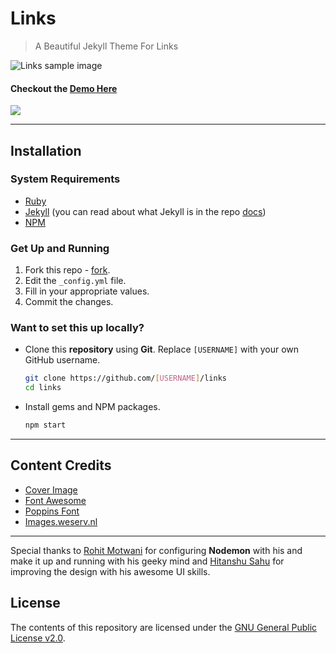 # Links
> A Beautiful Jekyll Theme For Links

![Links sample image](/assets/images/links.jpg "Sample image")

#### Checkout the [Demo Here](https://harsh98trivedi.github.io/links)

<a href="https://vimeo.com/587253271">
  <img src="https://i.imgur.com/s7vdI7T.png"/>
</a>

---

## Installation 

### System Requirements

- [Ruby](https://www.ruby-lang.org/en/)
- [Jekyll](https://jekyllrb.com/) (you can read about what Jekyll is in the repo [docs](https://github.com/jekyll/jekyll#jekyll))
- [NPM](https://npmjs.com/)

### Get Up and Running

1. Fork this repo - [fork](https://github.com/harsh98trivedi/links/fork).
1. Edit the `_config.yml` file.
1. Fill in your appropriate values.
1. Commit the changes.

### Want to set this up **locally**?

- Clone this **repository** using **Git**. Replace `[USERNAME]` with your own GitHub username.
    ```sh
    git clone https://github.com/[USERNAME]/links
    cd links
    ```
- Install gems and NPM packages.
    ```sh
    npm start
    ```

---

## Content Credits

- [Cover Image](https://source.unsplash.com/)
- [Font Awesome](https://fontawesome.com/)
- [Poppins Font](https://fonts.google.com/specimen/Poppins)
- [Images.weserv.nl](https://images.weserv.nl/)

---

Special thanks to [Rohit Motwani](https://github.com/rohittm) for configuring **Nodemon** with his and make it up and running with his geeky mind and [Hitanshu Sahu](https://www.behance.net/phantomcluster) for improving the design with his awesome UI skills.

## License

The contents of this repository are licensed under the [GNU General Public License v2.0](/LICENSE).
